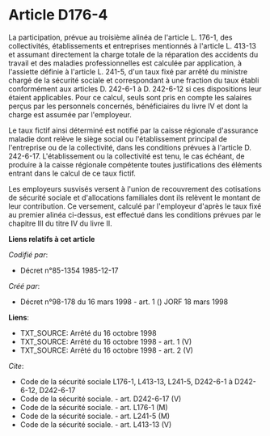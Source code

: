 # Article D176-4

La participation, prévue au troisième alinéa de l'article L. 176-1, des collectivités, établissements et entreprises
mentionnés à l'article L. 413-13 et assumant directement la charge totale de la réparation des accidents du travail et des
maladies professionnelles est calculée par application, à l'assiette définie à l'article L. 241-5, d'un taux fixé par arrêté
du ministre chargé de la sécurité sociale et correspondant à une fraction du taux établi conformément aux articles D. 242-6-1
à D. 242-6-12 si ces dispositions leur étaient applicables. Pour ce calcul, seuls sont pris en compte les salaires perçus par
les personnels concernés, bénéficiaires du livre IV et dont la charge est assumée par l'employeur.

Le taux fictif ainsi déterminé est notifié par la caisse régionale d'assurance maladie dont relève le siège social ou
l'établissement principal de l'entreprise ou de la collectivité, dans les conditions prévues à l'article D. 242-6-17.
L'établissement ou la collectivité est tenu, le cas échéant, de produire à la caisse régionale compétente toutes
justifications des éléments entrant dans le calcul de ce taux fictif.

Les employeurs susvisés versent à l'union de recouvrement des cotisations de sécurité sociale et d'allocations familiales
dont ils relèvent le montant de leur contribution. Ce versement, calculé par l'employeur d'après le taux fixé au premier
alinéa ci-dessus, est effectué dans les conditions prévues par le chapitre III du titre IV du livre II.

**Liens relatifs à cet article**

_Codifié par_:

  - Décret n°85-1354 1985-12-17

_Créé par_:

  - Décret n°98-178 du 16 mars 1998 - art. 1 () JORF 18 mars 1998

**Liens**:

  - TXT_SOURCE: Arrêté du 16 octobre 1998
  - TXT_SOURCE: Arrêté du 16 octobre 1998 - art. 1 (V)
  - TXT_SOURCE: Arrêté du 16 octobre 1998 - art. 2 (V)

_Cite_:

  - Code de la sécurité sociale L176-1, L413-13, L241-5, D242-6-1 à D242-6-12, D242-6-17
  - Code de la sécurité sociale. - art. D242-6-17 (V)
  - Code de la sécurité sociale. - art. L176-1 (M)
  - Code de la sécurité sociale. - art. L241-5 (M)
  - Code de la sécurité sociale. - art. L413-13 (V)
